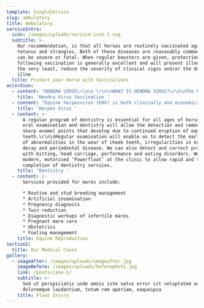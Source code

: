 ```yaml
---
template: SingleService
slug: ambulatory
title: Ambulatory
serviceIntro:
  icon: /images/uploads/service-icon-1.svg
  subtitle: >-
    Our recommendation, is that all horses are routinely vaccinated against
    tetanus and strangles. Both of these diseases are reasonably common and both
    can be severe or fatal. When regular boosters are given, protection
    following vaccination is generally excellent and will prevent illness or at
    the very least, reduce the severity of clinical signs and/or the duration of
    illne
  title: Protect your Horse with Vaccinations
accordion:
  - content: "HENDRA VIRUS\r\n\n \r\n\nWHAT IS HENDRA VIRUS?\r\n\nThe Hendra Virus (HeV) was first discovered in 1994 in the Brisbane district of Hendra. It is a lethal disease which can spread from horses to people. It is present in flying foxes and has clinically spread to horses (and has also spread to a dog from a horse). The virus has been transmitted from horses to humans. The virus can be transmitted from horse to horse, but has not been shown to spread from human to human at this stage. Infection appears to occur through contact with bodily fluids of an infected being.\r\n\nSYMPTOMS OF POSSIBLE HENDRA VIRUS INFECTION (As stated by the Australian Veterinary Association):\r\n\n“Clinical signs of Hendra virus infection are varied, vague and similar to many common equine ailments that veterinarians encounter on a daily basis. The Queensland government’s Guidelines for veterinarians handling potential Hendra virus infection in horses states that Hendra virus infection should be considered if a horse may have had contact with flying foxes and any one or combination of the following signs are present:\r\n\nAcute illness\r\n\nIncreased temperature\r\n\nIncreased heart rate\r\n\nDiscomfort or shifting weight between legs\r\n\nDepression or rapid deterioration in health\r\n\nHorses with confirmed Hendra virus infection have also presented with respiratory, colic, or neurologic signs, weakness, inappetence or behaviour change.\r\n\nEssentially this indicates that almost any unvaccinated sick horse with potential exposure to flying fox excretions, virus-contaminated objects or other horses may have a Hendra virus infection.”"
    title: 'Hendra Virus Vaccination '
  - content: "Equine herpesvirus (EHV) is both clinically and economically important worldwide. Currently there are nine different herpesviruses that are recognised (EHV-1 to EHV-9). However, the most significant types are EHV-1 and EHV-4.\r\n\n \r\n\nThe virus is endemic within the horse population in most countries throughout the world. EHV-1 is the most significant of the equine herpesviruses, as it is responsible for causing respiratory disease, abortion (including outbreaks), early neonatal death of foals and neurologic disease. However, EHV-4 is also associated with respiratory disease and, less commonly, abortion. In any given outbreak of EHV, clinical signs are usually limited to one manifestation of the disease."
    title: 'Herpes Virus '
  - content: >-
      A regular program of dentistry is essential for all ages of horse. Regular
      oral examination and dentistry will allow the detection and removal of
      sharp enamel points that develop due to continued eruption of equine
      teeth.\r\n\nRegular examination will enable us to detect the early signs
      of abnormalities in the wear of cheek teeth, irregularities in eruption,
      decay and periodontal disease. We can also detect and correct problems
      with bitting, head carriage, performance and eating disorders. We use a
      modern, motorised ‘Powerfloat’ at the clinic to allow rapid and thorough
      completion of dentistry services.
    title: 'Dentistry '
  - content: |-
      Services provided for mares include:

      * Routine and stud breeding management
      * Artificial insemination
      * Pregnancy diagnosis
      * Twin reduction
      * Diagnostic workups of infertile mares
      * Pregnant mare care
      * Obstetrics
      * Foaling management
    title: Equine Reproduction
section2:
  title: Our Medical Cases
gallery:
  - imageAfter: /images/uploads/imageafter.jpg
    imageBefore: /images/uploads/beforephoto.jpg
    link: /posts/case-1/
    subtitle: >-
      Sed ut perspiciatis unde omnis iste natus error sit voluptatem accusantium
      doloremque laudantium, totam rem aperiam, eaqueipsa
    title: Float Injury
---
```


